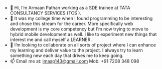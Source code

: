 - 👋 Hi, I’m Armaan Pathan working as a SDE trainee at TATA CONSULTANCY SERVICES (TCS ). 
- 👀 It was my college time when I found programming to be interesting and chose this stream for the career. More specifically web development is my core competency but I'm now trying to move to hybrid mobile development as well. I like to experiment new things that interest me and call myself a LEARNER.
- 💞️ I’m looking to collaborate on all sorts of project where I can enhance my learning and deliver value to the project. I always try to learn something new each day that drives me to keep going.
- 📫 Email me at: imaap143@gmail.com Mob: +91 7208 348 098

<!---
impatty/impatty is a ✨ special ✨ repository because its `README.md` (this file) appears on your GitHub profile.
You can click the Preview link to take a look at your changes.
--->
